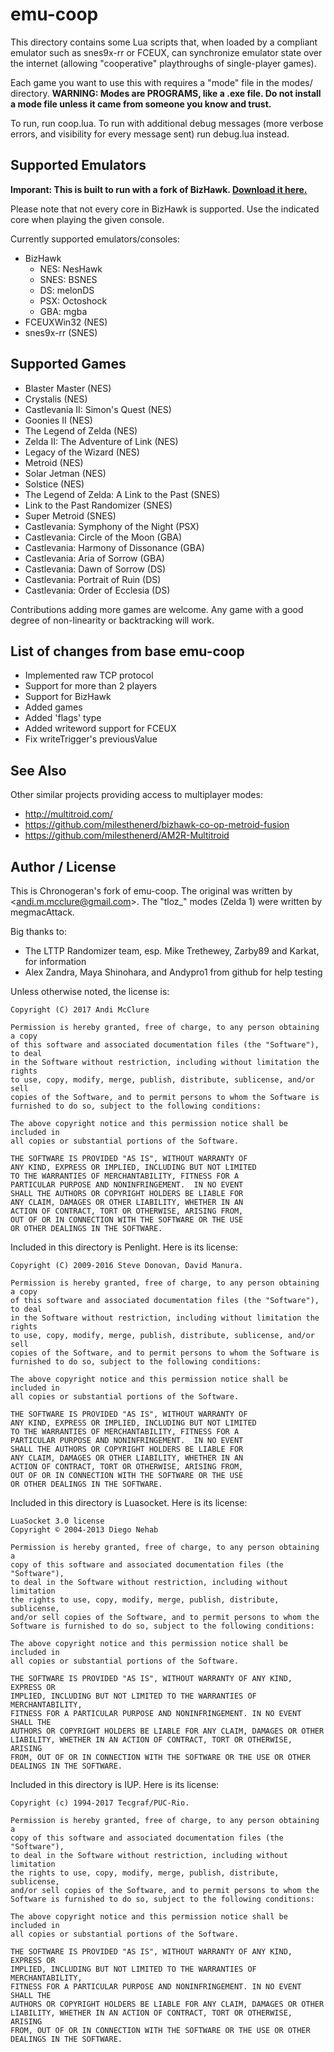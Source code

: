 # emu-coop

This directory contains some Lua scripts that, when loaded by a compliant emulator such as snes9x-rr or FCEUX, can synchronize emulator state over the internet (allowing "cooperative" playthroughs of single-player games).

Each game you want to use this with requires a "mode" file in the modes/ directory. **WARNING: Modes are PROGRAMS, like a .exe file. Do not install a mode file unless it came from someone you know and trust.** 

To run, run coop.lua. To run with additional debug messages (more verbose errors, and visibility for every message sent) run debug.lua instead.

## Supported Emulators

**Imporant: This is built to run with a fork of BizHawk. [Download it here.](https://github.com/chronogeran/BizHawk)**

Please note that not every core in BizHawk is supported. Use the indicated core when playing the given console.

Currently supported emulators/consoles:
* BizHawk
	* NES: NesHawk
	* SNES: BSNES
	* DS: melonDS
	* PSX: Octoshock
	* GBA: mgba
* FCEUXWin32 (NES)
* snes9x-rr (SNES)

## Supported Games

* Blaster Master (NES)
* Crystalis (NES)
* Castlevania II: Simon's Quest (NES)
* Goonies II (NES)
* The Legend of Zelda (NES)
* Zelda II: The Adventure of Link (NES)
* Legacy of the Wizard (NES)
* Metroid (NES)
* Solar Jetman (NES)
* Solstice (NES)
* The Legend of Zelda: A Link to the Past (SNES)
* Link to the Past Randomizer (SNES)
* Super Metroid (SNES)
* Castlevania: Symphony of the Night (PSX)
* Castlevania: Circle of the Moon (GBA)
* Castlevania: Harmony of Dissonance (GBA)
* Castlevania: Aria of Sorrow (GBA)
* Castlevania: Dawn of Sorrow (DS)
* Castlevania: Portrait of Ruin (DS)
* Castlevania: Order of Ecclesia (DS)

Contributions adding more games are welcome. Any game with a good degree of non-linearity or backtracking will work.

## List of changes from base emu-coop

* Implemented raw TCP protocol
* Support for more than 2 players
* Support for BizHawk
* Added games
* Added 'flags' type
* Added writeword support for FCEUX
* Fix writeTrigger's previousValue

## See Also

Other similar projects providing access to multiplayer modes:
* http://multitroid.com/
* https://github.com/milesthenerd/bizhawk-co-op-metroid-fusion
* https://github.com/milesthenerd/AM2R-Multitroid

## Author / License

This is Chronogeran's fork of emu-coop. The original was written by
<<andi.m.mcclure@gmail.com>>. The "tloz_" modes (Zelda 1) were written by megmacAttack.

Big thanks to:
* The LTTP Randomizer team, esp. Mike Trethewey, Zarby89 and Karkat, for information
* Alex Zandra, Maya Shinohara, and Andypro1 from github for help testing

Unless otherwise noted, the license is:

	Copyright (C) 2017 Andi McClure

	Permission is hereby granted, free of charge, to any person obtaining a copy
	of this software and associated documentation files (the "Software"), to deal
	in the Software without restriction, including without limitation the rights
	to use, copy, modify, merge, publish, distribute, sublicense, and/or sell
	copies of the Software, and to permit persons to whom the Software is
	furnished to do so, subject to the following conditions:

	The above copyright notice and this permission notice shall be included in
	all copies or substantial portions of the Software.

	THE SOFTWARE IS PROVIDED "AS IS", WITHOUT WARRANTY OF
	ANY KIND, EXPRESS OR IMPLIED, INCLUDING BUT NOT LIMITED
	TO THE WARRANTIES OF MERCHANTABILITY, FITNESS FOR A
	PARTICULAR PURPOSE AND NONINFRINGEMENT.  IN NO EVENT
	SHALL THE AUTHORS OR COPYRIGHT HOLDERS BE LIABLE FOR
	ANY CLAIM, DAMAGES OR OTHER LIABILITY, WHETHER IN AN
	ACTION OF CONTRACT, TORT OR OTHERWISE, ARISING FROM,
	OUT OF OR IN CONNECTION WITH THE SOFTWARE OR THE USE
	OR OTHER DEALINGS IN THE SOFTWARE.

Included in this directory is Penlight. Here is its license:

	Copyright (C) 2009-2016 Steve Donovan, David Manura.

	Permission is hereby granted, free of charge, to any person obtaining a copy
	of this software and associated documentation files (the "Software"), to deal
	in the Software without restriction, including without limitation the rights
	to use, copy, modify, merge, publish, distribute, sublicense, and/or sell
	copies of the Software, and to permit persons to whom the Software is
	furnished to do so, subject to the following conditions:

	The above copyright notice and this permission notice shall be included in
	all copies or substantial portions of the Software.

	THE SOFTWARE IS PROVIDED "AS IS", WITHOUT WARRANTY OF
	ANY KIND, EXPRESS OR IMPLIED, INCLUDING BUT NOT LIMITED
	TO THE WARRANTIES OF MERCHANTABILITY, FITNESS FOR A
	PARTICULAR PURPOSE AND NONINFRINGEMENT.  IN NO EVENT
	SHALL THE AUTHORS OR COPYRIGHT HOLDERS BE LIABLE FOR
	ANY CLAIM, DAMAGES OR OTHER LIABILITY, WHETHER IN AN
	ACTION OF CONTRACT, TORT OR OTHERWISE, ARISING FROM,
	OUT OF OR IN CONNECTION WITH THE SOFTWARE OR THE USE
	OR OTHER DEALINGS IN THE SOFTWARE.

Included in this directory is Luasocket. Here is its license:

	LuaSocket 3.0 license
	Copyright © 2004-2013 Diego Nehab

	Permission is hereby granted, free of charge, to any person obtaining a
	copy of this software and associated documentation files (the "Software"),
	to deal in the Software without restriction, including without limitation
	the rights to use, copy, modify, merge, publish, distribute, sublicense,
	and/or sell copies of the Software, and to permit persons to whom the
	Software is furnished to do so, subject to the following conditions:

	The above copyright notice and this permission notice shall be included in
	all copies or substantial portions of the Software.

	THE SOFTWARE IS PROVIDED "AS IS", WITHOUT WARRANTY OF ANY KIND, EXPRESS OR
	IMPLIED, INCLUDING BUT NOT LIMITED TO THE WARRANTIES OF MERCHANTABILITY,
	FITNESS FOR A PARTICULAR PURPOSE AND NONINFRINGEMENT. IN NO EVENT SHALL THE
	AUTHORS OR COPYRIGHT HOLDERS BE LIABLE FOR ANY CLAIM, DAMAGES OR OTHER
	LIABILITY, WHETHER IN AN ACTION OF CONTRACT, TORT OR OTHERWISE, ARISING
	FROM, OUT OF OR IN CONNECTION WITH THE SOFTWARE OR THE USE OR OTHER
	DEALINGS IN THE SOFTWARE.

Included in this directory is IUP. Here is its license:

	Copyright (c) 1994-2017 Tecgraf/PUC-Rio.

	Permission is hereby granted, free of charge, to any person obtaining a
	copy of this software and associated documentation files (the "Software"),
	to deal in the Software without restriction, including without limitation
	the rights to use, copy, modify, merge, publish, distribute, sublicense,
	and/or sell copies of the Software, and to permit persons to whom the
	Software is furnished to do so, subject to the following conditions:

	The above copyright notice and this permission notice shall be included in
	all copies or substantial portions of the Software.

	THE SOFTWARE IS PROVIDED "AS IS", WITHOUT WARRANTY OF ANY KIND, EXPRESS OR
	IMPLIED, INCLUDING BUT NOT LIMITED TO THE WARRANTIES OF MERCHANTABILITY,
	FITNESS FOR A PARTICULAR PURPOSE AND NONINFRINGEMENT. IN NO EVENT SHALL THE
	AUTHORS OR COPYRIGHT HOLDERS BE LIABLE FOR ANY CLAIM, DAMAGES OR OTHER
	LIABILITY, WHETHER IN AN ACTION OF CONTRACT, TORT OR OTHERWISE, ARISING
	FROM, OUT OF OR IN CONNECTION WITH THE SOFTWARE OR THE USE OR OTHER
	DEALINGS IN THE SOFTWARE.
